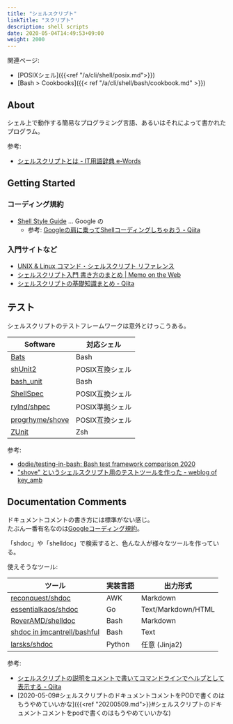 ```yaml
---
title: "シェルスクリプト"
linkTitle: "スクリプト"
description: shell scripts
date: 2020-05-04T14:49:53+09:00
weight: 2000
---
```


関連ページ:

- [POSIXシェル]({{<ref "/a/cli/shell/posix.md">}})
- [Bash > Cookbooks]({{< ref "/a/cli/shell/bash/cookbook.md" >}})

## About

シェル上で動作する簡易なプログラミング言語、あるいはそれによって書かれたプログラム。

参考:

- [シェルスクリプトとは - IT用語辞典 e-Words](http://e-words.jp/w/%E3%82%B7%E3%82%A7%E3%83%AB%E3%82%B9%E3%82%AF%E3%83%AA%E3%83%97%E3%83%88.html)

## Getting Started
### コーディング規約

- [Shell Style Guide](https://google.github.io/styleguide/shell.xml "Shell Style Guide") ... Google の
  - 参考: [Googleの肩に乗ってShellコーディングしちゃおう - Qiita](http://qiita.com/laqiiz/items/5f72ca668f1c58176644 "Googleの肩に乗ってShellコーディングしちゃおう - Qiita")

### 入門サイトなど

- [UNIX & Linux コマンド・シェルスクリプト リファレンス](https://shellscript.sunone.me/)
- [シェルスクリプト入門 書き方のまとめ | Memo on the Web](http://motw.mods.jp/shellscript/tutorial.html)
- [シェルスクリプトの基礎知識まとめ - Qiita](https://qiita.com/katsukii/items/383b241209fe96eae6e7)

## テスト

シェルスクリプトのテストフレームワークは意外とけっこうある。

 Software | 対応シェル
----------|------------
 [Bats](https://github.com/bats-core/bats-core) | Bash
 [shUnit2](https://github.com/kward/shunit2) | POSIX互換シェル
 [bash_unit](https://github.com/pgrange/bash_unit) | Bash
 [ShellSpec](https://shellspec.info/) | POSIX互換シェル
 [rylnd/shpec](https://github.com/rylnd/shpec) | POSIX準拠シェル
 [progrhyme/shove](https://github.com/progrhyme/shove) | POSIX互換シェル
 [ZUnit](https://zunit.xyz/) | Zsh

参考:

- [dodie/testing-in-bash: Bash test framework comparison 2020](https://github.com/dodie/testing-in-bash)
- [&quot;shove&quot; というシェルスクリプト用のテストツールを作った - weblog of key_amb](https://keyamb.hatenablog.com/entry/shove-release-v0.7)

## Documentation Comments

ドキュメントコメントの書き方には標準がない感じ。  
たぶん一番有名なのは[Googleコーディング規約](https://google.github.io/styleguide/shellguide.html#s4.1-file-header)。

「shdoc」や「shelldoc」で検索すると、色んな人が様々なツールを作っている。

使えそうなツール:

 ツール | 実装言語 | 出力形式
--------|----------|----------
 [reconquest/shdoc](https://github.com/reconquest/shdoc) | AWK | Markdown
 [essentialkaos/shdoc](https://github.com/essentialkaos/shdoc) | Go | Text/Markdown/HTML
 [RoverAMD/shelldoc](https://gitlab.com/RoverAMD/shelldoc) | Bash | Markdown
 [shdoc in jmcantrell/bashful](https://github.com/jmcantrell/bashful/blob/master/bin/shdoc) | Bash | Text
 [larsks/shdoc](https://github.com/larsks/shdoc) | Python | 任意 (Jinja2)

参考:

- [シェルスクリプトの説明をコメントで書いてコマンドラインでヘルプとして表示する - Qiita](https://qiita.com/progrhyme/items/073dbf58844caa0e4b5c)
- [2020-05-09#シェルスクリプトのドキュメントコメントをPODで書くのはもうやめていいかな]({{<ref "20200509.md">}}#シェルスクリプトのドキュメントコメントをpodで書くのはもうやめていいかな)
